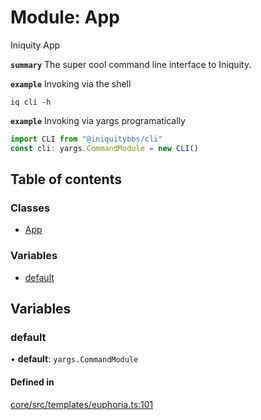 # Module: App

Iniquity App

**`summary`** The super cool command line interface to Iniquity.

**`example`** Invoking via the shell
```shell
iq cli -h
```

**`example`** Invoking via yargs programatically
```typescript
import CLI from "@iniquitybbs/cli"
const cli: yargs.CommandModule = new CLI()
```

## Table of contents

### Classes

- [App](../classes/App.App-1.md)

### Variables

- [default](App.md#default)

## Variables

### default

• **default**: `yargs.CommandModule`

#### Defined in

[core/src/templates/euphoria.ts:101](https://github.com/iniquitybbs/iniquity/blob/ff00de6/packages/core/src/templates/euphoria.ts#L101)
